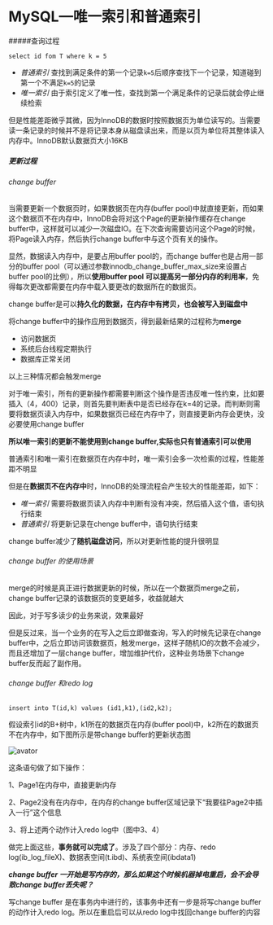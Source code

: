 # MySQL—唯一索引和普通索引

#####查询过程

`select id fom T where k = 5`

* *普通索引* 查找到满足条件的第一个记录`k=5`后顺序查找下一个记录，知道碰到第一个不满足`k=5`的记录
* *唯一索引* 由于索引定义了唯一性，查找到第一个满足条件的记录后就会停止继续检索

但是性能差距微乎其微，因为InnoDB的数据时按照数据页为单位读写的。当需要读一条记录的时候并不是将记录本身从磁盘读出来，而是以页为单位将其整体读入内存中。InnoDB默认数据页大小16KB

##### 更新过程

###### change buffer

当需要更新一个数据页时，如果数据页在内存(buffer pool)中就直接更新，而如果这个数据页不在内存中，InnoDB会将对这个Page的更新操作缓存在change buffer中，这样就可以减少一次磁盘IO。在下次查询需要访问这个Page的时候，将Page读入内存，然后执行change buffer中与这个页有关的操作。

显然，数据读入内存中，是要占用buffer pool的，而change buffer也是占用一部分的buffer pool（可以通过参数innodb_change_buffer_max_size来设置占buffer pool的比例），所以**使用buffer pool 可以提高另一部分内存的利用率**，免得每次更改都需要在内存中载入要更改的数据所在的数据页。

change buffer是可以**持久化的数据，在内存中有拷贝，也会被写入到磁盘中**

将change buffer中的操作应用到数据页，得到最新结果的过程称为**merge**

* 访问数据页
* 系统后台线程定期执行
* 数据库正常关闭

以上三种情况都会触发merge

对于唯一索引，所有的更新操作都需要判断这个操作是否违反唯一性约束，比如要插入（4，400）记录，则首先要判断表中是否已经存在k=4的记录。而判断则需要将数据页读入内存中，如果数据页已经在内存中了，则直接更新内存会更快，没必要使用change buffer

**所以唯一索引的更新不能使用到change buffer,实际也只有普通索引可以使用**

普通索引和唯一索引在数据页在内存中时，唯一索引会多一次检索的过程，性能差距不明显

但是在**数据页不在内存中**时，InnoDB的处理流程会产生较大的性能差距，如下：

* *唯一索引* 需要将数据页读入内存中判断有没有冲突，然后插入这个值，语句执行结束
* *普通索引* 将更新记录在chenge buffer中，语句执行结束

change buffer减少了**随机磁盘访问**，所以对更新性能的提升很明显

###### change buffer 的使用场景

merge的时候是真正进行数据更新的时候，所以在一个数据页merge之前，change buffer记录的该数据页的变更越多，收益就越大

因此，对于写多读少的业务来说，效果最好

但是反过来，当一个业务的在写入之后立即做查询，写入的时候先记录在change buffer中，之后立即访问该数据页，触发merge，这样子随机IO的次数不会减少，而且还增加了一层change buffer，增加维护代价，这种业务场景下change buffer反而起了副作用。



###### change buffer 和redo log

`insert into T(id,k) values (id1,k1),(id2,k2);`

假设索引id的B+树中，k1所在的数据页在内存(buffer pool)中，k2所在的数据页不在内存中，如下图所示是带change buffer的更新状态图

![avator](https://static001.geekbang.org/resource/image/98/a3/980a2b786f0ea7adabef2e64fb4c4ca3.png)

这条语句做了如下操作：

1、Page1在内存中，直接更新内存

2、Page2没有在内存中，在内存的change buffer区域记录下“我要往Page2中插入一行”这个信息

3、将上述两个动作计入redo log中（图中3、4）

做完上面这些，**事务就可以完成了**。涉及了四个部分：内存、redo log(ib_log_fileX)、数据表空间(t.ibd)、系统表空间(ibdata1)



***change buffer 一开始是写内存的，那么如果这个时候机器掉电重启，会不会导致change buffer丢失呢？***

写change buffer 是在事务内中进行的，该事务中还有一步是将写change buffer的动作计入redo log。所以在重启后可以从redo log中找回change buffer的内容